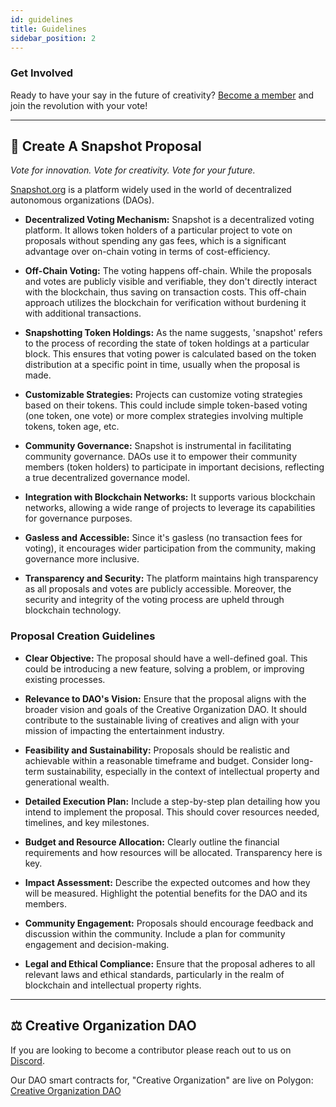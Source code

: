 ```yaml
---
id: guidelines
title: Guidelines
sidebar_position: 2
---
```


### Get Involved

Ready to have your say in the future of creativity? [Become a member](https://creativeplatform.xyz/blog) and join the revolution with your vote!

---

## 📸 Create A Snapshot Proposal
*Vote for innovation. Vote for creativity. Vote for your future.*

[Snapshot.org](https://vote.creativeplatform.xyz) is a platform widely used in the world of decentralized autonomous organizations (DAOs).

- **Decentralized Voting Mechanism:** Snapshot is a decentralized voting platform. It allows token holders of a particular project to vote on proposals without spending any gas fees, which is a significant advantage over on-chain voting in terms of cost-efficiency.

- **Off-Chain Voting:** The voting happens off-chain. While the proposals and votes are publicly visible and verifiable, they don't directly interact with the blockchain, thus saving on transaction costs. This off-chain approach utilizes the blockchain for verification without burdening it with additional transactions.

- **Snapshotting Token Holdings:** As the name suggests, 'snapshot' refers to the process of recording the state of token holdings at a particular block. This ensures that voting power is calculated based on the token distribution at a specific point in time, usually when the proposal is made.

- **Customizable Strategies:** Projects can customize voting strategies based on their tokens. This could include simple token-based voting (one token, one vote) or more complex strategies involving multiple tokens, token age, etc.

- **Community Governance:** Snapshot is instrumental in facilitating community governance. DAOs use it to empower their community members (token holders) to participate in important decisions, reflecting a true decentralized governance model.

- **Integration with Blockchain Networks:** It supports various blockchain networks, allowing a wide range of projects to leverage its capabilities for governance purposes.

- **Gasless and Accessible:** Since it's gasless (no transaction fees for voting), it encourages wider participation from the community, making governance more inclusive.

- **Transparency and Security:** The platform maintains high transparency as all proposals and votes are publicly accessible. Moreover, the security and integrity of the voting process are upheld through blockchain technology.

### Proposal Creation Guidelines

- **Clear Objective:** The proposal should have a well-defined goal. This could be introducing a new feature, solving a problem, or improving existing processes.

- **Relevance to DAO's Vision:** Ensure that the proposal aligns with the broader vision and goals of the Creative Organization DAO. It should contribute to the sustainable living of creatives and align with your mission of impacting the entertainment industry.

- **Feasibility and Sustainability:** Proposals should be realistic and achievable within a reasonable timeframe and budget. Consider long-term sustainability, especially in the context of intellectual property and generational wealth.

- **Detailed Execution Plan:** Include a step-by-step plan detailing how you intend to implement the proposal. This should cover resources needed, timelines, and key milestones.

- **Budget and Resource Allocation:** Clearly outline the financial requirements and how resources will be allocated. Transparency here is key.

- **Impact Assessment:** Describe the expected outcomes and how they will be measured. Highlight the potential benefits for the DAO and its members.

- **Community Engagement:** Proposals should encourage feedback and discussion within the community. Include a plan for community engagement and decision-making.

- **Legal and Ethical Compliance:** Ensure that the proposal adheres to all relevant laws and ethical standards, particularly in the realm of blockchain and intellectual property rights.

---

## ⚖ Creative Organization DAO
If you are looking to become a contributor please reach out to us on [Discord](https://discord.com/servers/creative-779364937503604777).

Our DAO smart contracts for, "Creative Organization" are live on Polygon: [Creative Organization DAO](https://admin.daohaus.fun/#/molochv3/0x89/0x9da29b87c2471feb00b931498919dc22340c8489)